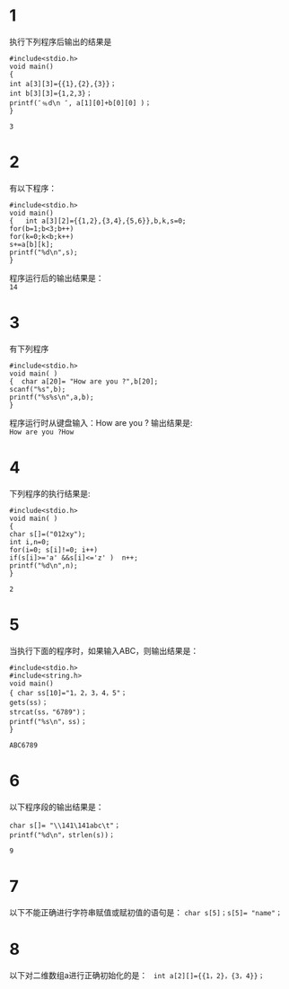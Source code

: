 # 1
执行下列程序后输出的结果是
```
#include<stdio.h>
void main()
{
int a[3][3]={{1},{2},{3}}；
int b[3][3]={1,2,3}；
printf(″﹪d\n ″, a[1][0]+b[0][0] )；
}   
```
`3`
# 2
有以下程序：
```
#include<stdio.h>
void main()
{   int a[3][2]={{1,2},{3,4},{5,6}},b,k,s=0;
for(b=1;b<3;b++)
for(k=0;k<b;k++)
s+=a[b][k];
printf("%d\n",s);
}
```
程序运行后的输出结果是：   
`14`
# 3
有下列程序
```
#include<stdio.h>
void main( )
{  char a[20]= "How are you ?",b[20];
scanf("%s",b);
printf("%s%s\n",a,b);
}
```
程序运行时从键盘输入：How are you ? 输出结果是:   
`How are you ?How`
# 4
下列程序的执行结果是:
```
#include<stdio.h>
void main( )
{
char s[]=("012xy");
int i,n=0;
for(i=0; s[i]!=0; i++)
if(s[i]>='a' &&s[i]<='z' )  n++;
printf("%d\n",n);
}
```
`2`
# 5
当执行下面的程序时，如果输入ABC，则输出结果是：
```
#include<stdio.h>
#include<string.h>
void main()
{ char ss[10]="1，2，3，4，5"；
gets(ss)；
strcat(ss，"6789")；
printf("%s\n"，ss)；
}
```
`ABC6789`
# 6
以下程序段的输出结果是：
```
char s[]= "\\141\141abc\t"；
printf("%d\n"，strlen(s))；
```
`9`
# 7
以下不能正确进行字符串赋值或赋初值的语句是：
`char s[5]；s[5]= "name"；`
# 8
以下对二维数组a进行正确初始化的是：
` int a[2][]={{1，2}，{3，4}}；`
